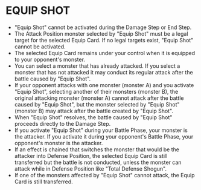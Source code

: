 
# EQUIP SHOT

*   "Equip Shot" cannot be activated during the Damage Step or End Step.
*   The Attack Position monster selected by "Equip Shot" must be a legal target for the selected Equip Card. If no legal targets exist, "Equip Shot" cannot be activated.
*   The selected Equip Card remains under your control when it is equipped to your opponent's monster.
*   You can select a monster that has already attacked. If you select a monster that has not attacked it may conduct its regular attack after the battle caused by "Equip Shot".
*   If your opponent attacks with one monster (monster A) and you activate "Equip Shot", selecting another of their monsters (monster B), the original attacking monster (monster A) cannot attack after the battle caused by "Equip Shot", but the monster selected by "Equip Shot" (monster B) may attack after the battle created by "Equip Shot".
*   When "Equip Shot" resolves, the battle caused by "Equip Shot" proceeds directly to the Damage Step.
*   If you activate "Equip Shot" during your Battle Phase, your monster is the attacker. If you activate it during your opponent's Battle Phase, your opponent's monster is the attacker.
*   If an effect is chained that switches the monster that would be the attacker into Defense Position, the selected Equip Card is still transferred but the battle is not conducted, unless the monster can attack while in Defense Position like "Total Defense Shogun".
*   If one of the monsters affected by "Equip Shot" cannot attack, the Equip Card is still transferred.

  